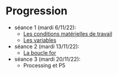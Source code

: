 # Progression

- séance 1 (mardi 6/11/22):
    - [Les conditions matérielles de travail](T7_Divers/1_Conseils_generaux/cours.md)
    - [Les variables](T1_Les_bases_de_Python/1.1_Variables/cours/)
- séance 2 (mardi 13/11/22):
    - [La boucle for](T1_Les_bases_de_Python/1.2_La_boucle_for/cours.md)
- séance 3 (mardi 20/11/22):
    - Processing et P5 
